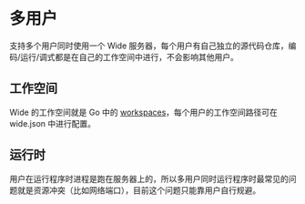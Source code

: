 # 多用户

支持多个用户同时使用一个 Wide 服务器，每个用户有自己独立的源代码仓库，编码/运行/调式都是在自己的工作空间中进行，不会影响其他用户。


## 工作空间

Wide 的工作空间就是 Go 中的 [workspaces](https://golang.org/doc/code.html#Workspaces)，每个用户的工作空间路径可在 wide.json 中进行配置。

## 运行时

用户在运行程序时进程是跑在服务器上的，所以多用户同时运行程序时最常见的问题就是资源冲突（比如网络端口），目前这个问题只能靠用户自行规避。

